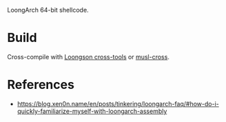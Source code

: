 LoongArch 64-bit shellcode.


# Build

Cross-compile with [Loongson cross-tools](https://github.com/loongson/build-tools/) or [musl-cross](https://github.com/musl-cross/musl-cross/releases).


# References

* https://blog.xen0n.name/en/posts/tinkering/loongarch-faq/#how-do-i-quickly-familiarize-myself-with-loongarch-assembly

